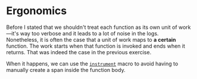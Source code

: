 # Ergonomics

Before I stated that we shouldn't treat each function as its own unit of work—it's way
too verbose and it leads to a lot of noise in the logs.\
Nonetheless, it is often the case that a unit of work maps to **a certain** function. The work
starts when that function is invoked and ends when it returns. That was indeed the case in the
previous exercise.

When it happens, we can use the [`instrument`](https://docs.rs/tracing/latest/tracing/attr.instrument.html) macro
to avoid having to manually create a span inside the function body.

